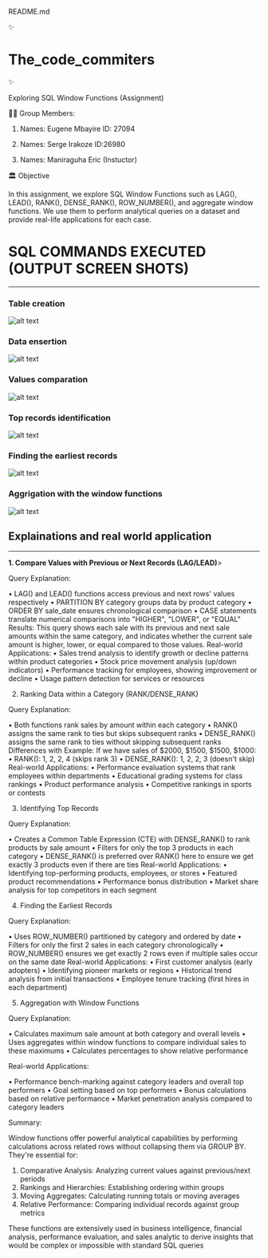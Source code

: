 README.md

✨ <h1>The_code_commiters </h1> ✨

Exploring SQL Window Functions (Assignment)


👨‍💼 Group Members:

1. Names: Eugene Mbayire
      ID: 27094

2. Names: Serge Irakoze
	  ID:26980

3. Names: Maniraguha Eric (Instuctor)


🏛️ Objective

In this assignment, we explore SQL Window Functions such as LAG(), LEAD(), RANK(), DENSE_RANK(), ROW_NUMBER(), and aggregate window functions. We use them to perform analytical queries on a dataset and provide real-life applications for each case.



<h1>  SQL COMMANDS EXECUTED (OUTPUT SCREEN SHOTS) </h1>
<hr>

<h3> Table creation </h3>

![alt text](<1.create_table.png>)

<h3> Data ensertion </h3>

![alt text](<2.inserting_data.png>)

<h3> Values comparation </h3>

![alt text](<3.compare_values.png>)

<h3> Top records identification </h3>

![alt text](<4.identifying_top_records.png>)

<h3> Finding the earliest records </h3>

![alt text](<5.finding_the_earliest_records.png>)

<h3> Aggrigation with the window functions </h3>

![alt text](<6.aggregation_with_window_functions.png>)



<h2> Explainations and real world application </h2>
<hr>

<b>1. Compare Values with Previous or Next Records (LAG/LEAD)</b>>

Query Explanation:

•	LAG() and LEAD() functions access previous and next rows' values respectively
•	PARTITION BY category groups data by product category
•	ORDER BY sale_date ensures chronological comparison
•	CASE statements translate numerical comparisons into "HIGHER", "LOWER", or "EQUAL"
Results: This query shows each sale with its previous and next sale amounts within the same category, and indicates whether the current sale amount is higher, lower, or equal compared to those values.
Real-world Applications:
•	Sales trend analysis to identify growth or decline patterns within product categories
•	Stock price movement analysis (up/down indicators)
•	Performance tracking for employees, showing improvement or decline
•	Usage pattern detection for services or resources

2. Ranking Data within a Category (RANK/DENSE_RANK)

Query Explanation:

•	Both functions rank sales by amount within each category
•	RANK() assigns the same rank to ties but skips subsequent ranks
•	DENSE_RANK() assigns the same rank to ties without skipping subsequent ranks
Differences with Example: If we have sales of $2000, $1500, $1500, $1000:
•	RANK(): 1, 2, 2, 4 (skips rank 3)
•	DENSE_RANK(): 1, 2, 2, 3 (doesn't skip)
Real-world Applications:
•	Performance evaluation systems that rank employees within departments
•	Educational grading systems for class rankings
•	Product performance analysis
•	Competitive rankings in sports or contests

3. Identifying Top Records

Query Explanation:

•	Creates a Common Table Expression (CTE) with DENSE_RANK() to rank products by sale amount
•	Filters for only the top 3 products in each category
•	DENSE_RANK() is preferred over RANK() here to ensure we get exactly 3 products even if there are ties
Real-world Applications:
•	Identifying top-performing products, employees, or stores
•	Featured product recommendations
•	Performance bonus distribution
•	Market share analysis for top competitors in each segment

4. Finding the Earliest Records

Query Explanation:

•	Uses ROW_NUMBER() partitioned by category and ordered by date
•	Filters for only the first 2 sales in each category chronologically
•	ROW_NUMBER() ensures we get exactly 2 rows even if multiple sales occur on the same date
Real-world Applications:
•	First customer analysis (early adopters)
•	Identifying pioneer markets or regions
•	Historical trend analysis from initial transactions
•	Employee tenure tracking (first hires in each department)

5. Aggregation with Window Functions

Query Explanation:

•	Calculates maximum sale amount at both category and overall levels
•	Uses aggregates within window functions to compare individual sales to these maximums
•	Calculates percentages to show relative performance

Real-world Applications:

•	Performance bench-marking against category leaders and overall top performers
•	Goal setting based on top performers
•	Bonus calculations based on relative performance
•	Market penetration analysis compared to category leaders


Summary:

Window functions offer powerful analytical capabilities by performing calculations across related rows without collapsing them via GROUP BY. They're essential for:

1.	Comparative Analysis: Analyzing current values against previous/next periods
2.	Rankings and Hierarchies: Establishing ordering within groups
3.	Moving Aggregates: Calculating running totals or moving averages
4.	Relative Performance: Comparing individual records against group metrics

These functions are extensively used in business intelligence, financial analysis, performance evaluation, and sales analytic to derive insights that would be complex or impossible with standard SQL queries
